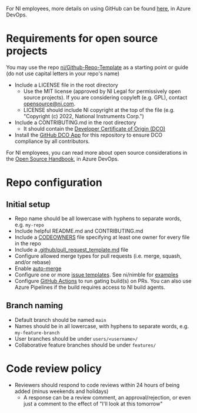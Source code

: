 For NI employees, more details on using GitHub can be found [here](https://ni.visualstudio.com/DevCentral/_wiki/wikis/AppCentral.wiki/6072/GitHub), in Azure DevOps.

# Requirements for open source projects

You may use the repo [ni/Github-Repo-Template](https://github.com/ni/Github-Repo-Template) as a starting point or guide (do not use capital letters in your repo's name)

- Include a LICENSE file in the root directory
    - Use the MIT license (approved by NI Legal for permissively open source projects). If you are considering copyleft (e.g. GPL), contact opensource@ni.com.
    - LICENSE should include NI copyright at the top of the file (e.g. "Copyright (c) 2022, National Instruments Corp.")
- Include a CONTRIBUTING.md in the root directory
    - It should contain the [Developer Certificate of Origin (DCO)](https://developercertificate.org/)
- Install the [GitHub DCO App](https://github.com/apps/dco) for this repository to ensure DCO compliance by all contributors.

For NI employees, you can read more about open source considerations in the [Open Source Handbook](https://ni.visualstudio.com/DevCentral/_wiki/wikis/AppCentral.wiki/20767/Open-Source-Handbook), in Azure DevOps.

# Repo configuration

## Initial setup

- Repo name should be all lowercase with hyphens to separate words, e.g. `my-repo`
- Include helpful README.md and CONTRIBUTING.md
- Include a [CODEOWNERS](https://docs.github.com/en/repositories/managing-your-repositorys-settings-and-features/customizing-your-repository/about-code-owners) file specifying at least one owner for every file in the repo
- Include a [.github/pull_request_template.md](https://docs.github.com/en/communities/using-templates-to-encourage-useful-issues-and-pull-requests/about-issue-and-pull-request-templates#pull-request-templates) file
- Configure allowed merge types for pull requests (i.e. merge, squash, and/or rebase)
- Enable [auto-merge](https://docs.github.com/en/pull-requests/collaborating-with-pull-requests/incorporating-changes-from-a-pull-request/automatically-merging-a-pull-request)
- Configure one or more [issue templates](https://docs.github.com/en/communities/using-templates-to-encourage-useful-issues-and-pull-requests/configuring-issue-templates-for-your-repository). See ni/nimble for [examples](https://github.com/ni/nimble/blob/main/.github/ISSUE_TEMPLATE/bug_report.md)
- Configure [GitHub Actions](https://docs.github.com/en/actions/quickstart) to run gating build(s) on PRs. You can also use Azure Pipelines if the build requires access to NI build agents.
 
## Branch naming

- Default branch should be named `main`
- Names should be in all lowercase, with hyphens to separate words, e.g. `my-feature-branch`
- User branches should be under `users/<username>/`
- Collaborative feature branches should be under `features/`

# Code review policy

- Reviewers should respond to code reviews within 24 hours of being added (minus weekends and holidays)
  - A response can be a review comment, an approval/rejection, or even just a comment to the effect of "I'll look at this tomorrow"
